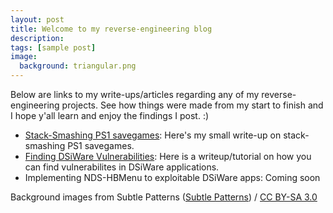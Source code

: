 ```yaml
---
layout: post
title: Welcome to my reverse-engineering blog
description: 
tags: [sample post]
image:
  background: triangular.png
---
```


Below are links to my write-ups/articles regarding any of my reverse-engineering projects. See how things were made from my start to finish and I hope y'all learn and enjoy the findings I post. :)

* [Stack-Smashing PS1 savegames](https://championleake.github.io/articles/PS1-StackSmashing.html): Here's my small write-up on stack-smashing PS1 savegames.
* [Finding DSiWare Vulnerabilities](https://championleake.github.io/articles/finding-dsiware-vulns.html): Here is a writeup/tutorial on how you can find vulnerabilites in DSiWare applications.
* Implementing NDS-HBMenu to exploitable DSiWare apps: Coming soon

<div xmlns:cc="http://creativecommons.org/ns#" xmlns:dct="http://purl.org/dc/terms/" about="http://subtlepatterns.com" class="notice">Background images from <span property="dct:title">Subtle Patterns</span> (<a rel="cc:attributionURL" property="cc:attributionName" href="http://subtlepatterns.com">Subtle Patterns</a>) / <a rel="license" href="http://creativecommons.org/licenses/by-sa/3.0/">CC BY-SA 3.0</a></div>
